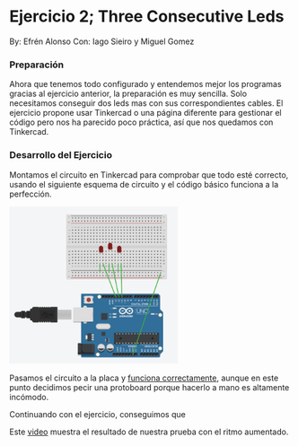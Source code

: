 # Ejercicio 2; Three Consecutive Leds

By: Efrén Alonso
Con: Iago Sieiro y Miguel Gomez

### Preparación

Ahora que tenemos todo configurado y entendemos mejor los programas gracias al ejercicio anterior, la preparación es muy sencilla. Solo necesitamos conseguir dos leds mas con sus correspondientes cables.
El ejercicio propone usar Tinkercad o una página diferente para gestionar el código pero nos ha parecido poco práctica, así que nos quedamos con Tinkercad.

### Desarrollo del Ejercicio

Montamos el circuito en Tinkercad para comprobar que todo esté correcto, usando el siguiente esquema de circuito y el código básico funciona a la perfección.

<img width="300" src=ArduinoUnoEx2Circuit.png>

Pasamos el circuito a la placa y [funciona correctamente](ArduinoUnoEx2VideoBasic.mp4), aunque en este punto decidimos pecir una protoboard porque hacerlo a mano es altamente incómodo.

Continuando con el ejercicio, conseguimos que 

Este [video](https://github.com/efrenenverde/arduinoPractice/blob/master/Ex1%20-%20Led%20on%20and%20off/ArduinoUnoEx1Video.mp4) muestra el resultado de nuestra prueba con el ritmo aumentado.
